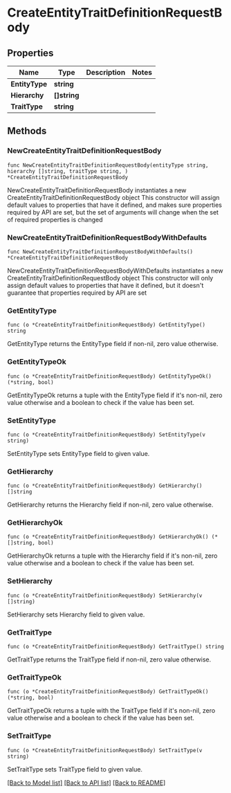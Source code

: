 # CreateEntityTraitDefinitionRequestBody

## Properties

Name | Type | Description | Notes
------------ | ------------- | ------------- | -------------
**EntityType** | **string** |  | 
**Hierarchy** | **[]string** |  | 
**TraitType** | **string** |  | 

## Methods

### NewCreateEntityTraitDefinitionRequestBody

`func NewCreateEntityTraitDefinitionRequestBody(entityType string, hierarchy []string, traitType string, ) *CreateEntityTraitDefinitionRequestBody`

NewCreateEntityTraitDefinitionRequestBody instantiates a new CreateEntityTraitDefinitionRequestBody object
This constructor will assign default values to properties that have it defined,
and makes sure properties required by API are set, but the set of arguments
will change when the set of required properties is changed

### NewCreateEntityTraitDefinitionRequestBodyWithDefaults

`func NewCreateEntityTraitDefinitionRequestBodyWithDefaults() *CreateEntityTraitDefinitionRequestBody`

NewCreateEntityTraitDefinitionRequestBodyWithDefaults instantiates a new CreateEntityTraitDefinitionRequestBody object
This constructor will only assign default values to properties that have it defined,
but it doesn't guarantee that properties required by API are set

### GetEntityType

`func (o *CreateEntityTraitDefinitionRequestBody) GetEntityType() string`

GetEntityType returns the EntityType field if non-nil, zero value otherwise.

### GetEntityTypeOk

`func (o *CreateEntityTraitDefinitionRequestBody) GetEntityTypeOk() (*string, bool)`

GetEntityTypeOk returns a tuple with the EntityType field if it's non-nil, zero value otherwise
and a boolean to check if the value has been set.

### SetEntityType

`func (o *CreateEntityTraitDefinitionRequestBody) SetEntityType(v string)`

SetEntityType sets EntityType field to given value.


### GetHierarchy

`func (o *CreateEntityTraitDefinitionRequestBody) GetHierarchy() []string`

GetHierarchy returns the Hierarchy field if non-nil, zero value otherwise.

### GetHierarchyOk

`func (o *CreateEntityTraitDefinitionRequestBody) GetHierarchyOk() (*[]string, bool)`

GetHierarchyOk returns a tuple with the Hierarchy field if it's non-nil, zero value otherwise
and a boolean to check if the value has been set.

### SetHierarchy

`func (o *CreateEntityTraitDefinitionRequestBody) SetHierarchy(v []string)`

SetHierarchy sets Hierarchy field to given value.


### GetTraitType

`func (o *CreateEntityTraitDefinitionRequestBody) GetTraitType() string`

GetTraitType returns the TraitType field if non-nil, zero value otherwise.

### GetTraitTypeOk

`func (o *CreateEntityTraitDefinitionRequestBody) GetTraitTypeOk() (*string, bool)`

GetTraitTypeOk returns a tuple with the TraitType field if it's non-nil, zero value otherwise
and a boolean to check if the value has been set.

### SetTraitType

`func (o *CreateEntityTraitDefinitionRequestBody) SetTraitType(v string)`

SetTraitType sets TraitType field to given value.



[[Back to Model list]](../README.md#documentation-for-models) [[Back to API list]](../README.md#documentation-for-api-endpoints) [[Back to README]](../README.md)



